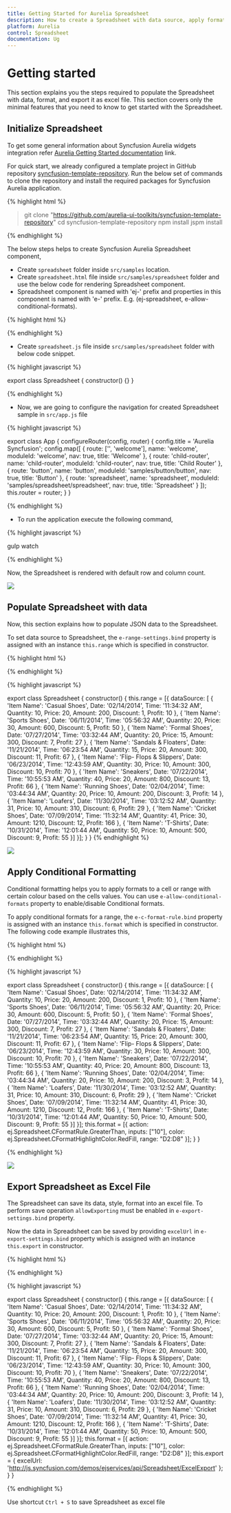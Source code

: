 ```yaml
---
title: Getting Started for Aurelia Spreadsheet
description: How to create a Spreadsheet with data source, apply format and export it as excel file.
platform: Aurelia
control: Spreadsheet
documentation: Ug 
---
```

# Getting started

This section explains you the steps required to populate the Spreadsheet with data, format, and export it as excel file. This section covers only the minimal features that you need to know to get started with the Spreadsheet.

## Initialize Spreadsheet

To get some general information about Syncfusion Aurelia widgets integration refer [Aurelia Getting Started documentation](https://help.syncfusion.com/aurelia/overview#getting-started) link.

For quick start, we already configured a template project in GitHub repository [syncfusion-template-repository](https://github.com/aurelia-ui-toolkits/syncfusion-template-repository). Run the below set of commands to clone the repository and install the required packages for Syncfusion Aurelia application.

{% highlight html %}

> git clone "https://github.com/aurelia-ui-toolkits/syncfusion-template-repository"
> cd syncfusion-template-repository
> npm install
> jspm install

{% endhighlight %}

The below steps helps to create Syncfusion Aurelia Spreadsheet component,

* Create `spreadsheet` folder inside `src/samples` location.
* Create `spreadsheet.html` file inside  `src/samples/spreadsheet` folder and use the below code for rendering Spreadsheet component. 
* Spreadsheet component is named with 'ej-' prefix and properties in this component is named with 'e-' prefix. E.g. (ej-spreadsheet, e-allow-conditional-formats).

{% highlight html %}

<template>	
  <div>
    <ej-spreadsheet id="Spreadsheet"></ej-spreadsheet>
  </div>
</template>

{% endhighlight %}

* Create `spreadsheet.js` file inside `src/samples/spreadsheet` folder with below code snippet.

{% highlight javascript %}

export class Spreadsheet {
    constructor() {}
}

{% endhighlight %}

* Now, we are going to configure the navigation for created Spreadsheet sample in `src/app.js` file

{% highlight javascript %}

export class App {
    configureRouter(config, router) {
        config.title = 'Aurelia Syncfusion';
        config.map([
            { route: ['', 'welcome'], name: 'welcome', moduleId: 'welcome', nav: true, title: 'Welcome' },
            { route: 'child-router', name: 'child-router', moduleId: 'child-router', nav: true, title: 'Child Router' },
            { route: 'button', name: 'button', moduleId: 'samples/button/button', nav: true, title: 'Button' },
            { route: 'spreadsheet', name: 'spreadsheet', moduleId: 'samples/spreadsheet/spreadsheet', nav: true, title: 'Spreadsheet' }
        ]);
        this.router = router;
    }
}

{% endhighlight %}

* To run the application execute the following command, 

{% highlight javascript %}

gulp watch

{% endhighlight %}

Now, the Spreadsheet is rendered with default row and column count.

![](Getting-Started_images/Getting-Started_img1.png)

## Populate Spreadsheet with data

Now, this section explains how to populate JSON data to the Spreadsheet. 

To set data source to Spreadsheet, the `e-range-settings.bind` property is assigned with an instance `this.range` which is specified in constructor.

{% highlight html %}

<template>
  <div>
    <ej-spreadsheet id="Spreadsheet">
      <ej-sheet e-range-settings.bind = "range"></ej-sheet>
    </ej-spreadsheet>
  </div>
</template>

{% endhighlight %}

{% highlight javascript %}

export class Spreadsheet {
    constructor() {
        this.range = [{
            dataSource: [
                { 'Item Name': 'Casual Shoes', Date: '02/14/2014', Time: '11:34:32 AM', Quantity: 10, Price: 20, Amount: 200, Discount: 1, Profit: 10 },
                { 'Item Name': 'Sports Shoes', Date: '06/11/2014', Time: '05:56:32 AM', Quantity: 20, Price: 30, Amount: 600, Discount: 5, Profit: 50 },
                { 'Item Name': 'Formal Shoes', Date: '07/27/2014', Time: '03:32:44 AM', Quantity: 20, Price: 15, Amount: 300, Discount: 7, Profit: 27 },
                { 'Item Name': 'Sandals & Floaters', Date: '11/21/2014', Time: '06:23:54 AM', Quantity: 15, Price: 20, Amount: 300, Discount: 11, Profit: 67 },
                { 'Item Name': 'Flip- Flops & Slippers', Date: '06/23/2014', Time: '12:43:59 AM', Quantity: 30, Price: 10, Amount: 300, Discount: 10, Profit: 70 },
                { 'Item Name': 'Sneakers', Date: '07/22/2014', Time: '10:55:53 AM', Quantity: 40, Price: 20, Amount: 800, Discount: 13, Profit: 66 },
                { 'Item Name': 'Running Shoes', Date: '02/04/2014', Time: '03:44:34 AM', Quantity: 20, Price: 10, Amount: 200, Discount: 3, Profit: 14 },
                { 'Item Name': 'Loafers', Date: '11/30/2014', Time: '03:12:52 AM', Quantity: 31, Price: 10, Amount: 310, Discount: 6, Profit: 29 },
                { 'Item Name': 'Cricket Shoes', Date: '07/09/2014', Time: '11:32:14 AM', Quantity: 41, Price: 30, Amount: 1210, Discount: 12, Profit: 166 },
                { 'Item Name': 'T-Shirts', Date: '10/31/2014', Time: '12:01:44 AM', Quantity: 50, Price: 10, Amount: 500, Discount: 9, Profit: 55 }]
        }];
    }
}
{% endhighlight %}

![](Getting-Started_images/Getting-Started_img2.png)

## Apply Conditional Formatting

Conditional formatting helps you to apply formats to a cell or range with certain colour based on the cells values. You can use `e-allow-conditional-formats` property to enable/disable Conditional formats.

To apply conditional formats for a range, the `e-c-format-rule.bind` property is assigned with an instance `this.format` which is specified in constructor. The following code example illustrates this,

{% highlight html %}

<template>	
  <div>
    <ej-spreadsheet id="Spreadsheet">
      <ej-sheet e-range-settings.bind = "range" e-c-format-rule.bind="format"></ej-sheet>
    </ej-spreadsheet>
  </div>
</template>

{% endhighlight %}

{% highlight javascript %}

export class Spreadsheet {
    constructor() {
        this.range = [{
            dataSource: [
                { 'Item Name': 'Casual Shoes', Date: '02/14/2014', Time: '11:34:32 AM', Quantity: 10, Price: 20, Amount: 200, Discount: 1, Profit: 10 },
                { 'Item Name': 'Sports Shoes', Date: '06/11/2014', Time: '05:56:32 AM', Quantity: 20, Price: 30, Amount: 600, Discount: 5, Profit: 50 },
                { 'Item Name': 'Formal Shoes', Date: '07/27/2014', Time: '03:32:44 AM', Quantity: 20, Price: 15, Amount: 300, Discount: 7, Profit: 27 },
                { 'Item Name': 'Sandals & Floaters', Date: '11/21/2014', Time: '06:23:54 AM', Quantity: 15, Price: 20, Amount: 300, Discount: 11, Profit: 67 },
                { 'Item Name': 'Flip- Flops & Slippers', Date: '06/23/2014', Time: '12:43:59 AM', Quantity: 30, Price: 10, Amount: 300, Discount: 10, Profit: 70 },
                { 'Item Name': 'Sneakers', Date: '07/22/2014', Time: '10:55:53 AM', Quantity: 40, Price: 20, Amount: 800, Discount: 13, Profit: 66 },
                { 'Item Name': 'Running Shoes', Date: '02/04/2014', Time: '03:44:34 AM', Quantity: 20, Price: 10, Amount: 200, Discount: 3, Profit: 14 },
                { 'Item Name': 'Loafers', Date: '11/30/2014', Time: '03:12:52 AM', Quantity: 31, Price: 10, Amount: 310, Discount: 6, Profit: 29 },
                { 'Item Name': 'Cricket Shoes', Date: '07/09/2014', Time: '11:32:14 AM', Quantity: 41, Price: 30, Amount: 1210, Discount: 12, Profit: 166 },
                { 'Item Name': 'T-Shirts', Date: '10/31/2014', Time: '12:01:44 AM', Quantity: 50, Price: 10, Amount: 500, Discount: 9, Profit: 55 }]
        }];
        this.format = [{ action: ej.Spreadsheet.CFormatRule.GreaterThan, inputs: ["10"], color: ej.Spreadsheet.CFormatHighlightColor.RedFill, range: "D2:D8" }];
    }
}

{% endhighlight %}

![](Getting-Started_images/Getting-Started_img3.png)

## Export Spreadsheet as Excel File

The Spreadsheet can save its data, style, format into an excel file. To perform save operation `allowExporting` must be enabled in `e-export-settings.bind` property.

Now the data in Spreadsheet can be saved by providing `excelUrl` in `e-export-settings.bind` property which is assigned with an instance `this.export` in constructor.

{% highlight html %}

<template>
  <div>
    <ej-spreadsheet id="Spreadsheet" e-export-settings.bind = "export">
        <ej-sheet e-range-settings.bind = "range" e-c-format-rule.bind="format"></ej-sheet>
    </ej-spreadsheet>
  </div>
</template>

{% endhighlight %}

{% highlight javascript %}

export class Spreadsheet {
    constructor() {
        this.range = [{
            dataSource: [
                { 'Item Name': 'Casual Shoes', Date: '02/14/2014', Time: '11:34:32 AM', Quantity: 10, Price: 20, Amount: 200, Discount: 1, Profit: 10 },
                { 'Item Name': 'Sports Shoes', Date: '06/11/2014', Time: '05:56:32 AM', Quantity: 20, Price: 30, Amount: 600, Discount: 5, Profit: 50 },
                { 'Item Name': 'Formal Shoes', Date: '07/27/2014', Time: '03:32:44 AM', Quantity: 20, Price: 15, Amount: 300, Discount: 7, Profit: 27 },
                { 'Item Name': 'Sandals & Floaters', Date: '11/21/2014', Time: '06:23:54 AM', Quantity: 15, Price: 20, Amount: 300, Discount: 11, Profit: 67 },
                { 'Item Name': 'Flip- Flops & Slippers', Date: '06/23/2014', Time: '12:43:59 AM', Quantity: 30, Price: 10, Amount: 300, Discount: 10, Profit: 70 },
                { 'Item Name': 'Sneakers', Date: '07/22/2014', Time: '10:55:53 AM', Quantity: 40, Price: 20, Amount: 800, Discount: 13, Profit: 66 },
                { 'Item Name': 'Running Shoes', Date: '02/04/2014', Time: '03:44:34 AM', Quantity: 20, Price: 10, Amount: 200, Discount: 3, Profit: 14 },
                { 'Item Name': 'Loafers', Date: '11/30/2014', Time: '03:12:52 AM', Quantity: 31, Price: 10, Amount: 310, Discount: 6, Profit: 29 },
                { 'Item Name': 'Cricket Shoes', Date: '07/09/2014', Time: '11:32:14 AM', Quantity: 41, Price: 30, Amount: 1210, Discount: 12, Profit: 166 },
                { 'Item Name': 'T-Shirts', Date: '10/31/2014', Time: '12:01:44 AM', Quantity: 50, Price: 10, Amount: 500, Discount: 9, Profit: 55 }]
        }];
        this.format = [{ action: ej.Spreadsheet.CFormatRule.GreaterThan, inputs: ["10"], color: ej.Spreadsheet.CFormatHighlightColor.RedFill, range: "D2:D8" }];
        this.export = { excelUrl: 'http://js.syncfusion.com/demos/ejservices/api/Spreadsheet/ExcelExport' };
    }
}

{% endhighlight %}

Use shortcut `Ctrl + S` to save Spreadsheet as excel file
